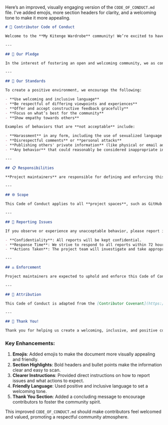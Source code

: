 Here’s an improved, visually engaging version of the `CODE_OF_CONDUCT.md` file. I've added emojis, more section headers for clarity, and a welcoming tone to make it more appealing.

```markdown
# 🌈 Contributor Code of Conduct

Welcome to the **My Kitenge Wardrobe** community! We’re excited to have you here and are committed to creating a welcoming, inclusive, and respectful environment. This Code of Conduct helps us foster a positive and collaborative space for everyone.

---

## 🤝 Our Pledge

In the interest of fostering an open and welcoming community, we as contributors and maintainers pledge to make participation in **My Kitenge Wardrobe** a respectful, harassment-free experience for everyone, regardless of age, body size, disability, ethnicity, gender identity and expression, level of experience, nationality, personal appearance, race, religion, or sexual orientation.

---

## 🌟 Our Standards

To create a positive environment, we encourage the following:

- **Use welcoming and inclusive language**
- **Be respectful of differing viewpoints and experiences**
- **Offer and accept constructive feedback gracefully**
- **Focus on what’s best for the community**
- **Show empathy towards others**

Examples of behaviors that are **not acceptable** include:

- **Harassment** in any form, including the use of sexualized language or imagery
- **Disrespectful comments** or **personal attacks**
- **Publishing others' private information** (like physical or email addresses) without permission
- **Any behavior** that could reasonably be considered inappropriate in a professional setting

---

## 📋 Responsibilities

**Project maintainers** are responsible for defining and enforcing this Code of Conduct. Maintainers have the right to remove, edit, or reject contributions that don’t align with our standards. They can also ban contributors who engage in unacceptable behavior.

---

## 🌐 Scope

This Code of Conduct applies to all **project spaces**, such as GitHub issues, pull requests, and direct messages. It also applies to any interactions in public spaces where someone is representing **My Kitenge Wardrobe** or its community.

---

## 🚨 Reporting Issues

If you observe or experience any unacceptable behavior, please report it to the project team by emailing [your-email@example.com](mailto:your-email@example.com).

- **Confidentiality**: All reports will be kept confidential.
- **Response Time**: We strive to respond to all reports within 72 hours.
- **Actions Taken**: The project team will investigate and take appropriate action to address the issue.

---

## ⚖️ Enforcement

Project maintainers are expected to uphold and enforce this Code of Conduct in good faith. Anyone who violates the code, including maintainers, may face temporary or permanent repercussions as deemed necessary.

---

## 📝 Attribution

This Code of Conduct is adapted from the [Contributor Covenant](https://www.contributor-covenant.org), version 2.1, available at [https://www.contributor-covenant.org/version/2/1/code_of_conduct.html](https://www.contributor-covenant.org/version/2/1/code_of_conduct.html).

---

## 🙏 Thank You!

Thank you for helping us create a welcoming, inclusive, and positive community for **My Kitenge Wardrobe**. Together, we can build something amazing! 😊
```

### Key Enhancements:
1. **Emojis**: Added emojis to make the document more visually appealing and friendly.
2. **Section Highlights**: Bold headers and bullet points make the information clear and easy to scan.
3. **Clearer Instructions**: Provided direct instructions on how to report issues and what actions to expect.
4. **Friendly Language**: Used positive and inclusive language to set a welcoming tone.
5. **Thank You Section**: Added a concluding message to encourage contributors to foster the community spirit.

This improved `CODE_OF_CONDUCT.md` should make contributors feel welcomed and valued, promoting a respectful community atmosphere.
